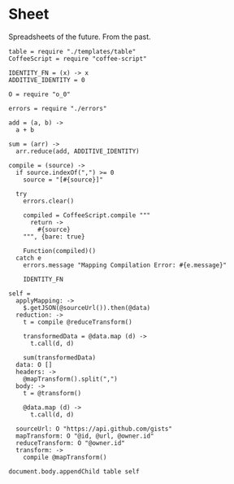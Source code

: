 Sheet
=====

Spreadsheets of the future. From the past.

    table = require "./templates/table"
    CoffeeScript = require "coffee-script"

    IDENTITY_FN = (x) -> x
    ADDITIVE_IDENTITY = 0

    O = require "o_0"

    errors = require "./errors"

    add = (a, b) ->
      a + b

    sum = (arr) ->
      arr.reduce(add, ADDITIVE_IDENTITY)

    compile = (source) ->
      if source.indexOf(",") >= 0
        source = "[#{source}]"

      try
        errors.clear()

        compiled = CoffeeScript.compile """
          return ->
            #{source}
        """, {bare: true}

        Function(compiled)()
      catch e
        errors.message "Mapping Compilation Error: #{e.message}"

        IDENTITY_FN

    self =
      applyMapping: ->
        $.getJSON(@sourceUrl()).then(@data)
      reduction: ->
        t = compile @reduceTransform()

        transformedData = @data.map (d) ->
          t.call(d, d)

        sum(transformedData)
      data: O []
      headers: ->
        @mapTransform().split(",")
      body: ->
        t = @transform()

        @data.map (d) ->
          t.call(d, d)

      sourceUrl: O "https://api.github.com/gists"
      mapTransform: O "@id, @url, @owner.id"
      reduceTransform: O "@owner.id"
      transform: ->
        compile @mapTransform()

    document.body.appendChild table self
